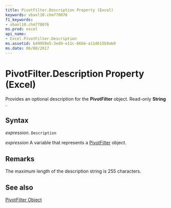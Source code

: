 ```yaml
---
title: PivotFilter.Description Property (Excel)
keywords: vbaxl10.chm770076
f1_keywords:
- vbaxl10.chm770076
ms.prod: excel
api_name:
- Excel.PivotFilter.Description
ms.assetid: b49950e5-3ed9-e11c-66b6-a11d615b9ab0
ms.date: 06/08/2017
---
```



# PivotFilter.Description Property (Excel)

Provides an optional description for the  **PivotFilter** object. Read-only **String** .


## Syntax

 _expression_. `Description`

 _expression_ A variable that represents a [PivotFilter](./Excel.PivotFilter.md) object.


## Remarks

The maximum length of the description string is 255 characters.


## See also


[PivotFilter Object](Excel.PivotFilter.md)

